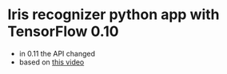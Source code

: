 # Iris recognizer python app with TensorFlow 0.10
* in 0.11 the API changed
* based on [this video](https://www.youtube.com/watch?v=2FOXR16mLow)